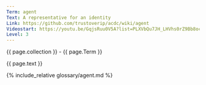 ```yaml
---
Term: agent
Text: A representative for an identity
Link: https://github.com/trustoverip/acdc/wiki/agent
Videostart: https://youtu.be/GqjsRuu0V5A?list=PLXVbQu7JH_LHVhs0rZ9Bb8ocyKlPljkaG&t=02m01s
Level: 3
---
```


{{ page.collection }} - {{ page.Term }}

   {{ page.text }}

{% include_relative glossary/agent.md %}
